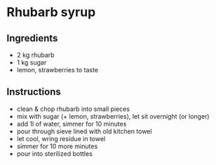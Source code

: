 # Rhubarb syrup


## Ingredients

- 2 kg rhubarb
- 1 kg sugar
- lemon, strawberries to taste


## Instructions

- clean & chop rhubarb into small pieces
- mix with sugar (+ lemon, strawberries), let sit overnight (or longer)
- add 1l of water, simmer for 10 minutes
- pour through sieve lined with old kitchen towel
- let cool, wring residue in towel
- simmer for 10 more minutes
- pour into sterilized bottles

